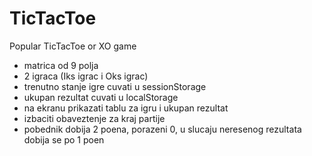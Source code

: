 # TicTacToe
Popular TicTacToe or XO game

- matrica od 9 polja
- 2 igraca (Iks igrac i Oks igrac)
- trenutno stanje igre cuvati u sessionStorage
- ukupan rezultat cuvati u localStorage
- na ekranu prikazati tablu za igru i ukupan rezultat
- izbaciti obaveztenje za kraj partije
- pobednik dobija 2 poena, porazeni 0, 
u slucaju neresenog rezultata dobija se po 1 poen
